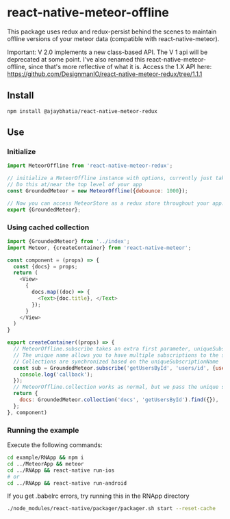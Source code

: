# react-native-meteor-offline

This package uses redux and redux-persist behind the scenes to maintain offline versions of your meteor data (compatible with react-native-meteor).

Important: V 2.0 implements a new class-based API. The V 1 api will be deprecated at some point. I've also renamed this react-native-meteor-offline, since that's more reflective of what it is.
Access the 1.X API here: https://github.com/DesignmanIO/react-native-meteor-redux/tree/1.1.1

## Install
`npm install @ajaybhatia/react-native-meteor-redux`

## Use
### Initialize
````javascript
import MeteorOffline from 'react-native-meteor-redux';

// initialize a MeteorOffline instance with options, currently just takes debounce
// Do this at/near the top level of your app
const GroundedMeteor = new MeteorOffline({debounce: 1000});

// Now you can access MeteorStore as a redux store throughout your app.
export {GroundedMeteor};
````

### Using cached collection

````javascript
import {GroundedMeteor} from '../index';
import Meteor, {createContainer} from 'react-native-meteor';

const component = (props) => {
  const {docs} = props;
  return (
    <View>
      {
        docs.map((doc) => {
          <Text>{doc.title}, </Text>
        });
      }
    </View>
  )
}

export createContainer((props) => {
  // MeteorOffline.subscribe takes an extra first parameter, uniqueSubscriptionName
  // The unique name allows you to have multiple subscriptions to the same publication
  // Collections are synchronized based on the uniqueSubscriptionName
  const sub = GroundedMeteor.subscribe('getUsersById', 'users/id', {userIds: [...]}, () => {
    console.log('callback');
  });
  // MeteorOffline.collection works as normal, but we pass the unique subscription name so that behind the scenes it will synchronize your collection
  return {
    docs: GroundedMeteor.collection('docs', 'getUsersById').find({}),
  };
}, component)
````

### Running the example
Execute the following commands:
````bash
cd example/RNApp && npm i
cd ../MeteorApp && meteor
cd ../RNApp && react-native run-ios
# or
cd ../RNApp && react-native run-android
````
If you get .babelrc errors, try running this in the RNApp directory
````bash
./node_modules/react-native/packager/packager.sh start --reset-cache
````
